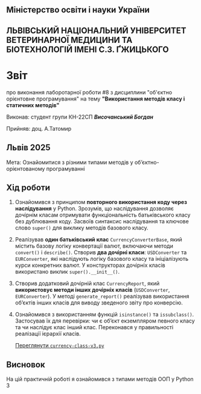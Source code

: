 ## Міністерство освіти і науки України

## ЛЬВІВСЬКИЙ НАЦІОНАЛЬНИЙ УНІВЕРСИТЕТ ВЕТЕРИНАРНОЇ МЕДИЦИНИ ТА БІОТЕХНОЛОГІЙ ІМЕНІ С.З. ҐЖИЦЬКОГО

# Звіт
про виконання лаборотарної роботи #8 з дисциплини "об'єктно орієнтовне програмування" на тему **"Використання методів класу і статичних методів"**

Виконав: студент групи КН-22СП ***Височанський Богдан***

Прийняв: доц. А.Татомир

## Львів 2025

Мета: Ознайомитися з різними типами методів у об’єктно-орієнтованому програмуванні


## Хід роботи

1. Ознайомився з принципом **повторного використання коду через наслідування** у Python. 
   Зрозумів, що наслідування дозволяє дочірнім класам отримувати функціональність батьківського класу без дублювання коду. 
   Засвоїв синтаксис наслідування та ключове слово `super()` для виклику методів базового класу.

2. Реалізував **один батьківський клас** `CurrencyConverterBase`, який містить базову логіку конвертації валют, включаючи методи `convert()` і `describe()`.
   Створив **два дочірні класи**: `USDConverter` та `EURConverter`, які наслідують логіку базового класу та ініціалізують курси конкретних валют. 
   У конструкторах дочірніх класів використано виклик `super().__init__()`.

3. Створив додатковий дочірній клас `CurrencyReport`, який **використовує методи інших дочірніх класів** (`USDConverter`, `EURConverter`). 
   У методі `generate_report()` реалізував використання обʼєктів інших класів для виводу зведеного звіту про конверсію.

4. Ознайомився з використанням функцій `isinstance()` та `issubclass()`. 
   Застосував їх для перевірки: чи є обʼєкт екземпляром певного класу та чи наслідує клас інший клас. Переконався у правильності реалізації ієрархії класів.

   [Переглянути `currency-class-v3.py`](./currency-class-v3.py)

## Висновок
На цій практичній роботі я ознайомився з типами методів ООП у Python 3 